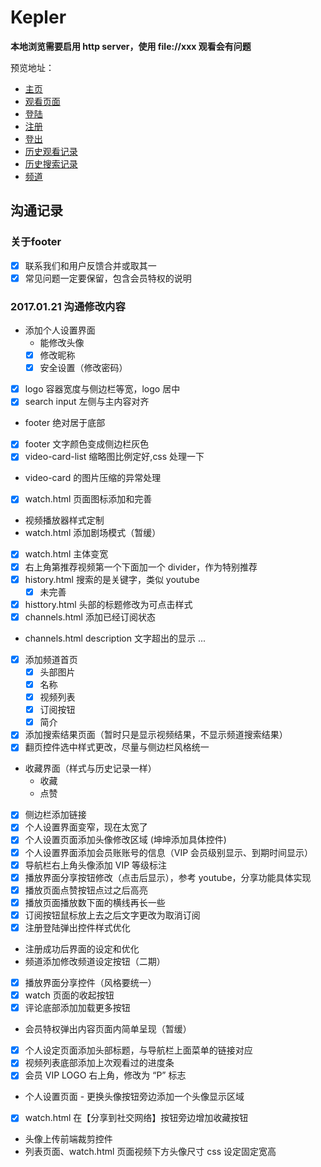 # Kepler
**本地浏览需要启用 http server，使用 file://xxx 观看会有问题**

预览地址：
- [主页](https://bijiabo.github.io/Kepler/index.html )
- [观看页面](https://bijiabo.github.io/Kepler/watch.html )
- [登陆](https://bijiabo.github.io/Kepler/log_in.html )
- [注册](https://bijiabo.github.io/Kepler/register.html )
- [登出](https://bijiabo.github.io/Kepler/log_out.html )
- [历史观看记录](https://bijiabo.github.io/Kepler/history.html )
- [历史搜索记录](https://bijiabo.github.io/Kepler/search-history.html )
- [频道](https://bijiabo.github.io/Kepler/channels.html )

## 沟通记录

### 关于footer
- [x] 联系我们和用户反馈合并或取其一
- [x] 常见问题一定要保留，包含会员特权的说明

### 2017.01.21 沟通修改内容
- 添加个人设置界面
    - 能修改头像
    - [x] 修改昵称
    - [x] 安全设置（修改密码）
- [x] logo 容器宽度与侧边栏等宽，logo 居中
- [x] search input 左侧与主内容对齐
- footer 绝对居于底部
- [x] footer 文字颜色变成侧边栏灰色
- [x] video-card-list 缩略图比例定好,css 处理一下
- video-card 的图片压缩的异常处理
- [x] watch.html 页面图标添加和完善
- 视频播放器样式定制
- watch.html 添加剧场模式（暂缓）
- [x] watch.html 主体变宽
- [x] 右上角第推荐视频第一个下面加一个 divider，作为特别推荐
- [x] history.html 搜索的是关键字，类似 youtube
    - [x] 未完善
- [x] histtory.html 头部的标题修改为可点击样式
- [x] channels.html 添加已经订阅状态
- channels.html description 文字超出的显示 ...
- [x] 添加频道首页
    - [x] 头部图片
    - [x] 名称
    - [x] 视频列表
    - [x] 订阅按钮
    - [x] 简介
- [x] 添加搜索结果页面（暂时只是显示视频结果，不显示频道搜索结果）
- [x] 翻页控件选中样式更改，尽量与侧边栏风格统一
- 收藏界面（样式与历史记录一样）
    - 收藏
    - 点赞
- [x] 侧边栏添加链接
- [x] 个人设置界面变窄，现在太宽了
- [x] 个人设置页面添加头像修改区域 (坤坤添加具体控件)
- [x] 个人设置界面添加会员账账号的信息（VIP 会员级别显示、到期时间显示）
- [x] 导航栏右上角头像添加 VIP 等级标注
- [x] 播放界面分享按钮修改（点击后显示），参考 youtube，分享功能具体实现
- [x] 播放页面点赞按钮点过之后高亮
- [x] 播放页面播放数下面的横线再长一些
- [x] 订阅按钮鼠标放上去之后文字更改为取消订阅
- [x] 注册登陆弹出控件样式优化
- 注册成功后界面的设定和优化
- 频道添加修改频道设定按钮（二期）
- [x] 播放界面分享控件（风格要统一）
- [x] watch 页面的收起按钮
- [x] 评论底部添加加载更多按钮
- 会员特权弹出内容页面内简单呈现（暂缓）
- [x] 个人设定页面添加头部标题，与导航栏上面菜单的链接对应
- [x] 视频列表底部添加上次观看过的进度条
- [x] 会员 VIP LOGO 右上角，修改为 “P” 标志
- 个人设置页面 - 更换头像按钮旁边添加一个头像显示区域
- [x] watch.html 在【分享到社交网络】按钮旁边增加收藏按钮
- 头像上传前端裁剪控件
- 列表页面、watch.html 页面视频下方头像尺寸 css 设定固定宽高